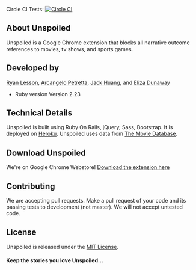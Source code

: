 Circle CI Tests: [![Circle CI](https://circleci.com/gh/nyc-copperheads-2016/unspoiled/tree/master.svg?style=svg)](https://circleci.com/gh/nyc-copperheads-2016/unspoiled/tree/master)

## About Unspoiled

Unspoiled is a Google Chrome extension that blocks all narrative outcome references to movies, tv shows, and sports games.

## Developed by
[Ryan Lesson](http://www.github.com/bigless27), [Arcangelo Petretta](http://www.github.com/arcpetretta), [Jack Huang](http://www.github.com/jackhuang7), and [Eliza Dunaway](http://www.github.com/elizaway)

* Ruby version
Version 2.23

## Technical Details
Unspoiled is built using Ruby On Rails, jQuery, Sass, Bootstrap. It is deployed on [Heroku](http://www.keepunspoiled.herokuapp.com). Unspoiled uses data from [The Movie Database](http://www.tmdb.org).

## Download Unspoiled
We're on Google Chrome Webstore!
[Download the extension here](https://chrome.google.com/webstore/detail/unspoiled/pblhldlobpbhdphhlminembljcpndmlk)

## Contributing
We are accepting pull requests.
Make a pull request of your code and its passing tests to development (not master). We will not accept untested code.

## License
Unspoiled is released under the [MIT License](http://www.opensource.org/licenses/MIT).

#### Keep the stories you love Unspoiled...
